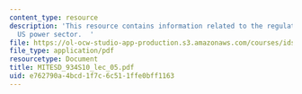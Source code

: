 ```yaml
---
content_type: resource
description: 'This resource contains information related to the regulation of the
  US power sector.  '
file: https://ol-ocw-studio-app-production.s3.amazonaws.com/courses/ids-505j-engineering-economics-and-regulation-of-the-electric-power-sector-spring-2010/e762790a4bcd1f7c6c511ffe0bff1163_MITESD_934S10_lec_05.pdf
file_type: application/pdf
resourcetype: Document
title: MITESD_934S10_lec_05.pdf
uid: e762790a-4bcd-1f7c-6c51-1ffe0bff1163
---
```


